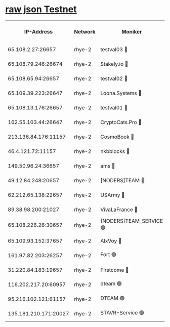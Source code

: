 
[raw json Testnet](https://rpc-check.quickt.stavr.tech/quickt/rpc-quickt-result.json)
=


<table><tr><th>IP-Address</th><th>Network</th><th>Moniker</th><th>Latest Block Height</th><th>Earliest Block Height</th><th>Catching Up</th><th>Tx Index</th><th>Voting Power</th><th>Scan Time</th></tr><tr><td>65.108.2.27:26657</td><td>rhye-2</td><td>testval03 🔴</td><td>528598</td><td>1</td><td>False</td><td>on</td><td>11002050</td><td>2024-01-27T08:41:17.588450052UTC</td></tr><tr><td>65.108.79.246:26674</td><td>rhye-2</td><td>Stakely.io 🔴</td><td>528599</td><td>1</td><td>False</td><td>on</td><td>10010</td><td>2024-01-27T08:41:20.016453280UTC</td></tr><tr><td>65.108.65.94:26657</td><td>rhye-2</td><td>testval02 🔴</td><td>528599</td><td>1</td><td>False</td><td>on</td><td>11002050</td><td>2024-01-27T08:41:22.835658558UTC</td></tr><tr><td>65.109.39.223:26647</td><td>rhye-2</td><td>Loona.Systems 🔴</td><td>528600</td><td>1</td><td>False</td><td>off</td><td>86949</td><td>2024-01-27T08:41:25.634879240UTC</td></tr><tr><td>65.108.13.176:26657</td><td>rhye-2</td><td>testval01 🔴</td><td>528600</td><td>1</td><td>False</td><td>on</td><td>13082010</td><td>2024-01-27T08:41:26.411355412UTC</td></tr><tr><td>162.55.103.44:26647</td><td>rhye-2</td><td>CryptoCats.Pro 🔴</td><td>528606</td><td>1</td><td>False</td><td>off</td><td>9999</td><td>2024-01-27T08:41:58.976172235UTC</td></tr><tr><td>213.136.84.176:11157</td><td>rhye-2</td><td>CosmoBook 🔴</td><td>528605</td><td>65301</td><td>False</td><td>off</td><td>1528057</td><td>2024-01-27T08:41:52.566696722UTC</td></tr><tr><td>46.4.121.72:11157</td><td>rhye-2</td><td>nkbblocks 🔴</td><td>528597</td><td>70101</td><td>False</td><td>off</td><td>81491</td><td>2024-01-27T08:41:09.508124659UTC</td></tr><tr><td>149.50.96.24:36657</td><td>rhye-2</td><td>ams 🔴</td><td>528603</td><td>133501</td><td>False</td><td>on</td><td>10786</td><td>2024-01-27T08:41:41.940046011UTC</td></tr><tr><td>49.12.84.248:20657</td><td>rhye-2</td><td>[NODERS]TEAM 🔴</td><td>528602</td><td>146001</td><td>False</td><td>on</td><td>59690</td><td>2024-01-27T08:41:39.421519904UTC</td></tr><tr><td>62.212.65.138:22657</td><td>rhye-2</td><td>USArmy 🔴</td><td>528598</td><td>198001</td><td>False</td><td>on</td><td>59069</td><td>2024-01-27T08:41:16.749776625UTC</td></tr><tr><td>89.38.98.200:21027</td><td>rhye-2</td><td>VivaLaFrance 🔴</td><td>528597</td><td>220501</td><td>False</td><td>off</td><td>10000</td><td>2024-01-27T08:41:11.913706297UTC</td></tr><tr><td>65.108.226.26:30657</td><td>rhye-2</td><td>[NODERS]TEAM_SERVICE 🟢</td><td>528600</td><td>241501</td><td>False</td><td>on</td><td>0</td><td>2024-01-27T08:41:26.028824244UTC</td></tr><tr><td>65.109.93.152:37657</td><td>rhye-2</td><td>AlxVoy 🔴</td><td>528598</td><td>315173</td><td>False</td><td>on</td><td>143351</td><td>2024-01-27T08:41:14.349297287UTC</td></tr><tr><td>161.97.82.203:26257</td><td>rhye-2</td><td>Fort 🟢</td><td>528597</td><td>330438</td><td>False</td><td>on</td><td>0</td><td>2024-01-27T08:41:09.094231247UTC</td></tr><tr><td>31.220.84.183:19657</td><td>rhye-2</td><td>Firstcome 🔴</td><td>528598</td><td>409501</td><td>False</td><td>off</td><td>724902</td><td>2024-01-27T08:41:17.109597784UTC</td></tr><tr><td>116.202.217.20:60957</td><td>rhye-2</td><td>dteam 🟢</td><td>528599</td><td>421794</td><td>False</td><td>on</td><td>0</td><td>2024-01-27T08:41:23.102852563UTC</td></tr><tr><td>95.216.102.121:61157</td><td>rhye-2</td><td>DTEAM 🟢</td><td>528599</td><td>519901</td><td>False</td><td>on</td><td>0</td><td>2024-01-27T08:41:20.370385209UTC</td></tr><tr><td>135.181.210.171:20027</td><td>rhye-2</td><td>STAVR-Service 🟢</td><td>528602</td><td>525001</td><td>False</td><td>on</td><td>0</td><td>2024-01-27T08:41:37.090622808UTC</td></tr></table>